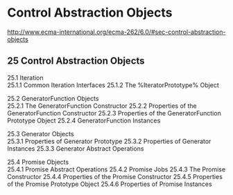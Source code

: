 # Control Abstraction Objects  

http://www.ecma-international.org/ecma-262/6.0/#sec-control-abstraction-objects  


## 25 Control Abstraction Objects  

25.1 Iteration  
    25.1.1 Common Iteration Interfaces
    25.1.2 The %IteratorPrototype% Object

25.2 GeneratorFunction Objects  
    25.2.1 The GeneratorFunction Constructor
    25.2.2 Properties of the GeneratorFunction Constructor
    25.2.3 Properties of the GeneratorFunction Prototype Object
    25.2.4 GeneratorFunction Instances

25.3 Generator Objects  
    25.3.1 Properties of Generator Prototype
    25.3.2 Properties of Generator Instances
    25.3.3 Generator Abstract Operations

25.4 Promise Objects  
    25.4.1 Promise Abstract Operations
    25.4.2 Promise Jobs
    25.4.3 The Promise Constructor
    25.4.4 Properties of the Promise Constructor
    25.4.5 Properties of the Promise Prototype Object
    25.4.6 Properties of Promise Instances








